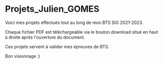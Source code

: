 # Projets_Julien_GOMES

Voici mes projets effectués tout au long de mon BTS SIO 2021-2023.

Chaque fichier PDF est téléchargeable via le bouton download situé en haut à droite après l'ouverture du document. 

Ces projets servent à valider mes épreuves de BTS. 

Bon visionnage :)
